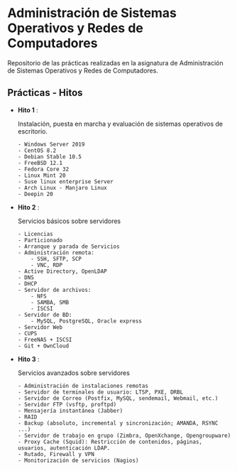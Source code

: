 
# Administración de Sistemas Operativos y Redes de Computadores

Repositorio de las prácticas realizadas en la asignatura de Administración de Sistemas Operativos y Redes de Computadores.

## Prácticas - Hitos

- **Hito 1** :

    Instalación, puesta en marcha y evaluación de sistemas operativos de escritorio.
    ```
    - Windows Server 2019
    - CentOS 8.2
    - Debian Stable 10.5
    - FreeBSD 12.1
    - Fedora Core 32
    - Linux Mint 20
    - Suse linux enterprise Server
    - Arch Linux - Manjaro Linux
    - Deepin 20
    ```
- **Hito 2** :

    Servicios básicos sobre servidores

    ```
    - Licencias
    - Particionado
    - Arranque y parada de Servicios
    - Administración remota:
        - SSH, SFTP, SCP
        - VNC, RDP
    - Active Directory, OpenLDAP
    - DNS
    - DHCP
    - Servidor de archivos:
        - NFS
        - SAMBA, SMB
        - ISCSI
    - Servidor de BD:
        - MySQL, PostgreSQL, Oracle express
    - Servidor Web
    - CUPS
    - FreeNAS + ISCSI
    - Git + OwnCloud
    ```

- **Hito 3** :

    Servicios avanzados sobre servidores

    ```
    - Administración de instalaciones remotas
    - Servidor de terminales de usuario: LTSP, PXE, DRBL
    - Servidor de Correo (Postfix, MySQL, sendemail, Webmail, etc.)
    - Servidor FTP (vsftp, proftpd)
    - Mensajería instantánea (Jabber)
    - RAID
    - Backup (absoluto, incremental y sincronización; AMANDA, RSYNC ...)
    - Servidor de trabajo en grupo (Zimbra, OpenXchange, Opengroupware)
    - Proxy Cache (Squid): Restricción de contenidos, páginas, usuarios, autenticación LDAP.
    - Rutado, Firewall y VPN
    - Monitorización de servicios (Nagios)
    ```
